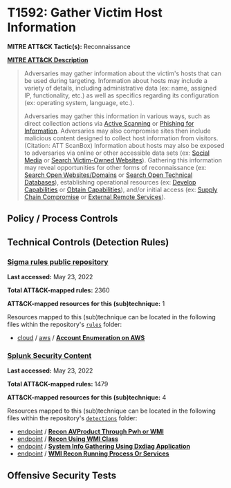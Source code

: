 # T1592: Gather Victim Host Information
**MITRE ATT&CK Tactic(s):** Reconnaissance

**[MITRE ATT&CK Description](https://attack.mitre.org/techniques/T1592)**
<blockquote>Adversaries may gather information about the victim's hosts that can be used during targeting. Information about hosts may include a variety of details, including administrative data (ex: name, assigned IP, functionality, etc.) as well as specifics regarding its configuration (ex: operating system, language, etc.).

Adversaries may gather this information in various ways, such as direct collection actions via [Active Scanning](https://attack.mitre.org/techniques/T1595) or [Phishing for Information](https://attack.mitre.org/techniques/T1598). Adversaries may also compromise sites then include malicious content designed to collect host information from visitors.(Citation: ATT ScanBox) Information about hosts may also be exposed to adversaries via online or other accessible data sets (ex: [Social Media](https://attack.mitre.org/techniques/T1593/001) or [Search Victim-Owned Websites](https://attack.mitre.org/techniques/T1594)). Gathering this information may reveal opportunities for other forms of reconnaissance (ex: [Search Open Websites/Domains](https://attack.mitre.org/techniques/T1593) or [Search Open Technical Databases](https://attack.mitre.org/techniques/T1596)), establishing operational resources (ex: [Develop Capabilities](https://attack.mitre.org/techniques/T1587) or [Obtain Capabilities](https://attack.mitre.org/techniques/T1588)), and/or initial access (ex: [Supply Chain Compromise](https://attack.mitre.org/techniques/T1195) or [External Remote Services](https://attack.mitre.org/techniques/T1133)).</blockquote>

## Policy / Process Controls
## Technical Controls (Detection Rules)
### [Sigma rules public repository](https://github.com/SigmaHQ/sigma)
**Last accessed:** May 23, 2022

**Total ATT&CK-mapped rules:** 2360

**ATT&CK-mapped resources for this (sub)technique:** 1

Resources mapped to this (sub)technique can be located in the following files within the repository's <code>[rules](https://github.com/SigmaHQ/sigma/tree/master/rules)</code> folder:

* [cloud](https://github.com/SigmaHQ/sigma/tree/master/rules/cloud/) / [aws](https://github.com/SigmaHQ/sigma/tree/master/rules/cloud/aws/) / **[Account Enumeration on AWS](https://github.com/SigmaHQ/sigma/blob/master/rules/cloud/aws/aws_enum_listing.yml)**

### [Splunk Security Content](https://github.com/splunk/security_content)
**Last accessed:** May 23, 2022

**Total ATT&CK-mapped rules:** 1479

**ATT&CK-mapped resources for this (sub)technique:** 4

Resources mapped to this (sub)technique can be located in the following files within the repository's <code>[detections](https://github.com/splunk/security_content/tree/develop/detections)</code> folder:

* [endpoint](https://github.com/splunk/security_content/tree/develop/detections/endpoint/) / **[Recon AVProduct Through Pwh or WMI](https://github.com/splunk/security_content/blob/develop/detections/endpoint/recon_avproduct_through_pwh_or_wmi.yml)**
* [endpoint](https://github.com/splunk/security_content/tree/develop/detections/endpoint/) / **[Recon Using WMI Class](https://github.com/splunk/security_content/blob/develop/detections/endpoint/recon_using_wmi_class.yml)**
* [endpoint](https://github.com/splunk/security_content/tree/develop/detections/endpoint/) / **[System Info Gathering Using Dxdiag Application](https://github.com/splunk/security_content/blob/develop/detections/endpoint/system_info_gathering_using_dxdiag_application.yml)**
* [endpoint](https://github.com/splunk/security_content/tree/develop/detections/endpoint/) / **[WMI Recon Running Process Or Services](https://github.com/splunk/security_content/blob/develop/detections/endpoint/wmi_recon_running_process_or_services.yml)**


## Offensive Security Tests
